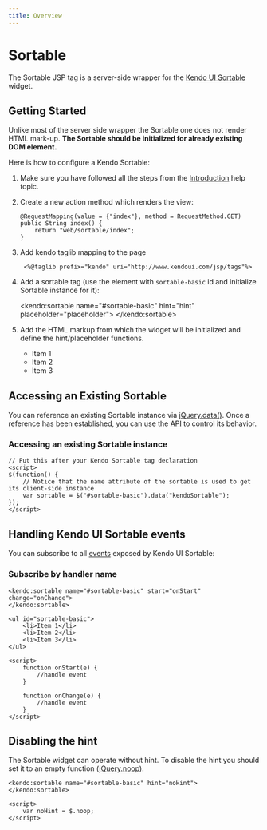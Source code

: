 ```yaml
---
title: Overview
---
```


# Sortable

The Sortable JSP tag is a server-side wrapper for the [Kendo UI Sortable](/api/web/sortable) widget.

## Getting Started

Unlike most of the server side wrapper the Sortable one does not render HTML mark-up. **The Sortable should be initialized for already existing DOM element.**

Here is how to configure a Kendo Sortable:

1.  Make sure you have followed all the steps from the [Introduction](/getting-started/using-kendo-with/jsp/introduction) help topic.

2.  Create a new action method which renders the view:

        @RequestMapping(value = {"index"}, method = RequestMethod.GET)
        public String index() {
            return "web/sortable/index";
        }

3. Add kendo taglib mapping to the page

        <%@taglib prefix="kendo" uri="http://www.kendoui.com/jsp/tags"%>

4. Add a sortable tag (use the element with `sortable-basic` id and initialize Sortable instance for it):

    <kendo:sortable name="#sortable-basic" hint="hint" placeholder="placeholder">
    </kendo:sortable>

5. Add the HTML markup from which the widget will be initialized and define the hint/placeholder functions.

    <ul id="sortable-basic">
        <li>Item 1</li>
        <li>Item 2</li>
        <li>Item 3</li>
    </ul>

    <script>
        function hint(element) {
            return element.clone().addClass("hint");
        }
    
        function placeholder(element) {
            return element.clone().addClass("placeholder").text("drop here");
        }
    </script>

## Accessing an Existing Sortable

You can reference an existing Sortable instance via [jQuery.data()](http://api.jquery.com/jQuery.data/).
Once a reference has been established, you can use the [API](/api/web/sortable#methods) to control its behavior.

### Accessing an existing Sortable instance

    // Put this after your Kendo Sortable tag declaration
    <script>
    $(function() {
        // Notice that the name attribute of the sortable is used to get its client-side instance
        var sortable = $("#sortable-basic").data("kendoSortable");
    });
    </script>

## Handling Kendo UI Sortable events

You can subscribe to all [events](/api/web/sortable#events) exposed by Kendo UI Sortable:

### Subscribe by handler name

    <kendo:sortable name="#sortable-basic" start="onStart" change="onChange">
    </kendo:sortable>

    <ul id="sortable-basic">
        <li>Item 1</li>
        <li>Item 2</li>
        <li>Item 3</li>
    </ul>

    <script>
        function onStart(e) {
            //handle event
        }

        function onChange(e) {
            //handle event
        }
    </script>

## Disabling the hint

The Sortable widget can operate without hint. To disable the hint you should set it to an empty function ([jQuery.noop](http://api.jquery.com/jQuery.noop/)).

    <kendo:sortable name="#sortable-basic" hint="noHint">
    </kendo:sortable>
    
    <script>
        var noHint = $.noop;
    </script>

